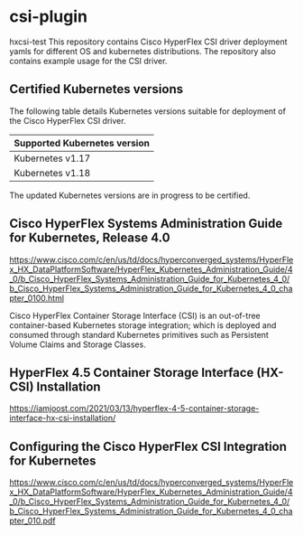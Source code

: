 # csi-plugin
hxcsi-test
This repository contains  Cisco HyperFlex CSI driver deployment yamls for different OS
and kubernetes distributions. 
The repository also contains example usage for the CSI driver.

## Certified Kubernetes versions
The following table details Kubernetes versions suitable for deployment of the Cisco HyperFlex CSI driver.

|Supported Kubernetes version |
|----------------------|
|Kubernetes v1.17|
|Kubernetes v1.18|

The updated Kubernetes versions are in progress to be certified.


## Cisco HyperFlex Systems Administration Guide for Kubernetes, Release 4.0
https://www.cisco.com/c/en/us/td/docs/hyperconverged_systems/HyperFlex_HX_DataPlatformSoftware/HyperFlex_Kubernetes_Administration_Guide/4_0/b_Cisco_HyperFlex_Systems_Administration_Guide_for_Kubernetes_4_0/b_Cisco_HyperFlex_Systems_Administration_Guide_for_Kubernetes_4_0_chapter_0100.html

Cisco HyperFlex Container Storage Interface (CSI) is an out-of-tree container-based Kubernetes storage integration; which is deployed and consumed through standard Kubernetes primitives such as Persistent Volume Claims and Storage Classes. 

## HyperFlex 4.5 Container Storage Interface (HX-CSI) Installation

https://iamjoost.com/2021/03/13/hyperflex-4-5-container-storage-interface-hx-csi-installation/


## Configuring the Cisco HyperFlex CSI Integration for Kubernetes
https://www.cisco.com/c/en/us/td/docs/hyperconverged_systems/HyperFlex_HX_DataPlatformSoftware/HyperFlex_Kubernetes_Administration_Guide/4_0/b_Cisco_HyperFlex_Systems_Administration_Guide_for_Kubernetes_4_0/b_Cisco_HyperFlex_Systems_Administration_Guide_for_Kubernetes_4_0_chapter_010.pdf
